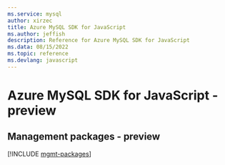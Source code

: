 ```yaml
---
ms.service: mysql
author: xirzec
title: Azure MySQL SDK for JavaScript
ms.author: jeffish
description: Reference for Azure MySQL SDK for JavaScript
ms.data: 08/15/2022
ms.topic: reference
ms.devlang: javascript
---
```

# Azure MySQL SDK for JavaScript - preview

## Management packages - preview
[!INCLUDE [mgmt-packages](mysql-mgmt-index.md)]